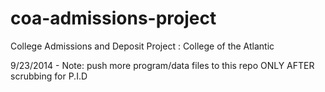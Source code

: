 coa-admissions-project
======================

College Admissions and Deposit Project : College of the Atlantic

9/23/2014 -  Note: push more program/data files to this repo ONLY AFTER scrubbing for P.I.D

